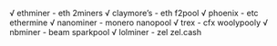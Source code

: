 √ ethminer - eth 2miners
√ claymore’s - eth f2pool
√ phoenix - etc ethermine
√ nanominer - monero nanopool
√ trex - cfx woolypooly
√ nbminer - beam sparkpool
√ lolminer - zel zel.cash

